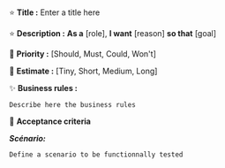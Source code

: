 ⭐ **Title :** Enter a title here

⭐ **Description :**  **As a** [role], **I want** [reason]  **so that** [goal]

🌟 **Priority :** [Should, Must, Could, Won't]

🌟 **Estimate :** [Tiny, Short, Medium, Long]

✨ **Business rules :**

```
Describe here the business rules
```

🌟 **Acceptance criteria**

_**Scénario:**_<br> 
```
Define a scenario to be functionnally tested
```
